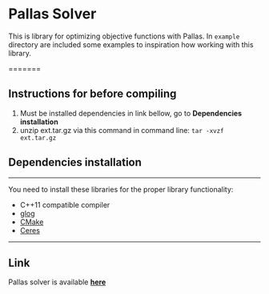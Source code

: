 
# Pallas Solver

This is library for optimizing objective functions with Pallas. In ```example``` directory are included some examples to inspiration how working with this library.

=======


## Instructions for before compiling
1. Must be installed dependencies in link bellow, go to **Dependencies installation**
2. unzip ext.tar.gz via this command in command line: ```tar -xvzf ext.tar.gz```
## Dependencies installation
---
You need to install these libraries for the proper library functionality:
* C++11 compatible compiler
* [glog](https://github.com/google/glog)
* [CMake](https://cmake.org/)
* [Ceres](http://ceres-solver.org/installation.html)
---
## Link
 Pallas solver is available **[here](https://github.com/latture/pallas-solver)**
